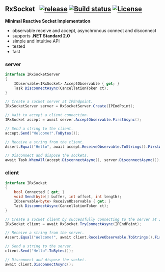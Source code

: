 ## RxSocket&nbsp;&nbsp; [![release](https://img.shields.io/github/release/dshe/RxSocket/all.svg)](https://github.com/dshe/RxSocket/releases) [![Build status](https://ci.appveyor.com/api/projects/status/rfxxbpx2agq8r93n?svg=true)](https://ci.appveyor.com/project/dshe/rxsocket) [![License](https://img.shields.io/badge/license-Apache%202.0-7755BB.svg)](https://opensource.org/licenses/Apache-2.0)

**Minimal Reactive Socket Implementation**
- observable receive and accept, asynchronous connect and disconnect
- supports **.NET Standard 2.0**
- simple and intuitive API
- tested
- fast

### server
```csharp
interface IRxSocketServer
{
    IObservable<IRxSocket> AcceptObservable { get; }
    Task DisconnectAsync(CancellationToken ct);
}
```
```csharp
// Create a socket server at IPEndpoint.
IRxSocketServer server = RxSocketServer.Create(IPEndPoint);

// Wait to accept a client connection.
IRxSocket accept = await server.AcceptObservable.FirstAsync();

// Send a string to the client.
accept.Send("Welcome!".ToBytes());

// Receive a string from the client.
Assert.Equal("Hello", await accept.ReceiveObservable.ToStrings().FirstAsync());

// Disconnect and dispose the sockets.
await Task.WhenAll(accept.DisconnectAsync(), server.DisconnectAsync());

```

### client
```csharp
interface IRxSocket
{
    bool Connected { get; }
    void Send(byte[] buffer, int offset, int length);
    IObservable<byte> ReceiveObservable { get; }
    Task DisconnectAsync(CancellationToken ct);
}
```
```csharp
// Create a socket client by successfully connecting to the server at IPEndPoint.
IRxSocket client = await RxSocket.TryConnectAsync(IPEndPoint);

// Receive a string from the server.
Assert.Equal("Welcome!", await client.ReceiveObservable.ToStrings().FirstAsync());

// Send a string to the server.
client.Send("Hello".ToBytes());

// Disconnect and dispose the socket.
await client.DisconnectAsync();
```
